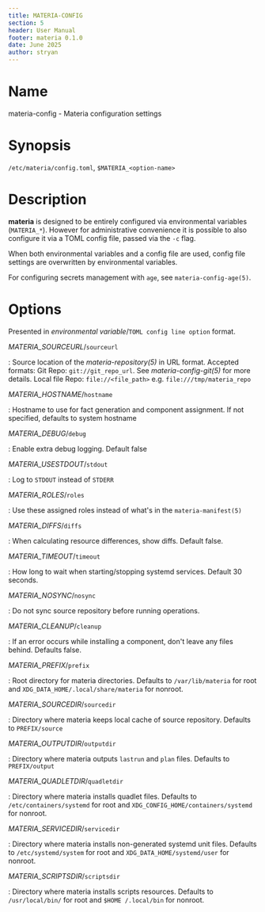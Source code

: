 ```yaml
---
title: MATERIA-CONFIG
section: 5
header: User Manual
footer: materia 0.1.0
date: June 2025
author: stryan
---
```


# Name
materia-config - Materia configuration settings

# Synopsis

`/etc/materia/config.toml`, `$MATERIA_<option-name>`

# Description

**materia** is designed to be entirely configured via environmental variables (`MATERIA_*`). However for administrative convenience it is possible to also configure it via a TOML config file, passed via the `-c` flag.

When both environmental variables and a config file are used, config file settings are overwritten by environmental variables.

For configuring secrets management with `age`, see `materia-config-age(5)`.

# Options

Presented in *environmental variable*/`TOML config line option` format.

*MATERIA_SOURCEURL*/`sourceurl`

:  Source location of the *materia-repository(5)* in URL format. Accepted formats:
   Git Repo: `git://git_repo_url`. See *materia-config-git(5)* for more details.
   Local file Repo: `file://<file_path>` e.g. `file:///tmp/materia_repo`

*MATERIA_HOSTNAME*/`hostname`

:  Hostname to use for fact generation and component assignment. If not specified, defaults to system hostname

*MATERIA_DEBUG*/`debug`

:  Enable extra debug logging. Default false

*MATERIA_USESTDOUT*/`stdout`

:  Log to `STDOUT` instead of `STDERR`

*MATERIA_ROLES*/`roles`

:  Use these assigned roles instead of what's in the `materia-manifest(5)`

*MATERIA_DIFFS*/`diffs`

:  When calculating resource differences, show diffs. Default false.

*MATERIA_TIMEOUT*/`timeout`

:  How long to wait when starting/stopping systemd services. Default 30 seconds.

*MATERIA_NOSYNC*/`nosync`

:  Do not sync source repository before running operations.

*MATERIA_CLEANUP*/`cleanup`

:  If an error occurs while installing a component, don't leave any files behind. Defaults false.

*MATERIA_PREFIX*/`prefix`

:  Root directory for materia directories. Defaults to `/var/lib/materia` for root and `XDG_DATA_HOME/.local/share/materia` for nonroot.

*MATERIA_SOURCEDIR*/`sourcedir`

:  Directory where materia keeps local cache of source repository. Defaults to `PREFIX/source`

*MATERIA_OUTPUTDIR*/`outputdir`

:  Directory where materia outputs `lastrun` and `plan` files. Defaults to `PREFIX/output`

*MATERIA_QUADLETDIR*/`quadletdir`

:  Directory where materia installs quadlet files. Defaults to `/etc/containers/systemd` for root and `XDG_CONFIG_HOME/containers/systemd` for nonroot.

*MATERIA_SERVICEDIR*/`servicedir`

:  Directory where materia installs non-generated systemd unit files. Defaults to `/etc/systemd/system` for root and `XDG_DATA_HOME/systemd/user` for nonroot.

*MATERIA_SCRIPTSDIR*/`scriptsdir`

:  Directory where materia installs scripts resources. Defaults to `/usr/local/bin/` for root and `$HOME /.local/bin` for nonroot.
